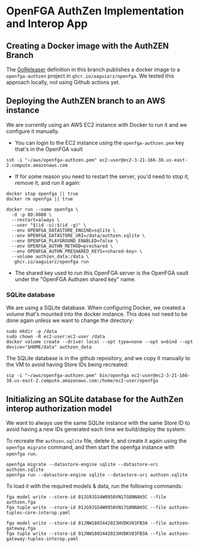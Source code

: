 # OpenFGA AuthZen Implementation and Interop App

## Creating a Docker image with the AuthZEN Branch

The [GoReleaser](/.goreleaser.yaml) definition in this branch publishes a docker image to a `openfga-authzen` project in `ghcr.io/aaguiarz/openfga`. We tested this approach locally, not using Github actions yet.

## Deploying the AuthZEN branch to an AWS instance

We are currently using an AWS EC2 instance with Docker to run it and we configure it manually. 

- You can login to the EC2 instance using the `openfga-authzen.pem` key that's in the OpenFGA vault

```
ssh -i "~/aws/openfga-authzen.pem" ec2-user@ec2-3-21-166-38.us-east-2.compute.amazonaws.com
```

- If for some reason you need to restart the server, you'd need to stop it, remove it, and run it again:

```
docker stop openfga || true
docker rm openfga || true

docker run --name openfga \
  -d -p 80:8080 \
  --restart=always \
  --user "$(id -u):$(id -g)" \
  --env OPENFGA_DATASTORE_ENGINE=sqlite \
  --env OPENFGA_DATASTORE_URI=/data/authzen.sqlite \
  --env OPENFGA_PLAYGROUND_ENABLED=false \
  --env OPENFGA_AUTHN_METHOD=preshared \
  --env OPENFGA_AUTHN_PRESHARED_KEYS=<shared-key> \
  --volume authzen_data:/data \
   ghcr.io/aaguiarz/openfga run 

```
- The shared key used to run this OpenFGA server is the OpenFGA vault under the "OpenFGA Authzen shared key" name.

### SQLite database

We are using a SQLite database. When configuring Docker, we created a volume that's mounted into the docker instance. This does not need to be done again unless we want to change the directory: 

```
sudo mkdir -p /data
sudo chown -R ec2-user:ec2-user /data
docker volume create --driver local --opt type=none --opt o=bind --opt device="$HOME/data" authzen_data
```

The SQLite database is in the github repository, and we copy it manually to the VM to avoid having Store IDs being recreated:

```
scp -i "~/aws/openfga-authzen.pem" bin/openfga ec2-user@ec2-3-21-166-38.us-east-2.compute.amazonaws.com:/home/ec2-user/openfga
```


## Initializing an SQLite database for the AuthZen interop authorization model

We want to always use the same SQLite instance with the same Store ID to avoid having a new IDs generated each time we build/deploy the system:

To recreate the `authzen.sqlite` file, delete it, and create it again using the `openfga migrate` command, and then start the openfga instance with `openfga run`. 

```
openfga migrate --datastore-engine sqlite --datastore-uri authzen.sqlite
openfga run --datastore-engine sqlite --datastore-uri authzen.sqlite
```

To load it with the required models & data, run the following commands:

```
fga model write --store-id 01JG9JGS4W0950VN17G8NNAH3C --file authzen.fga
fga tuple write --store-id 01JG9JGS4W0950VN17G8NNAH3C --file authzen-tuples-core-interop.yaml

fga model write --store-id 01JNW1803442023HVDKV03FB3A --file authzen-gateway.fga
fga tuple write --store-id 01JNW1803442023HVDKV03FB3A --file authzen-gateway-tuples-interop.yaml
```
